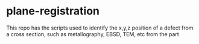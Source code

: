 # plane-registration
This repo has the scripts used to identify the x,y,z position of a defect from a cross section, such as metallography, EBSD, TEM, etc from the part
